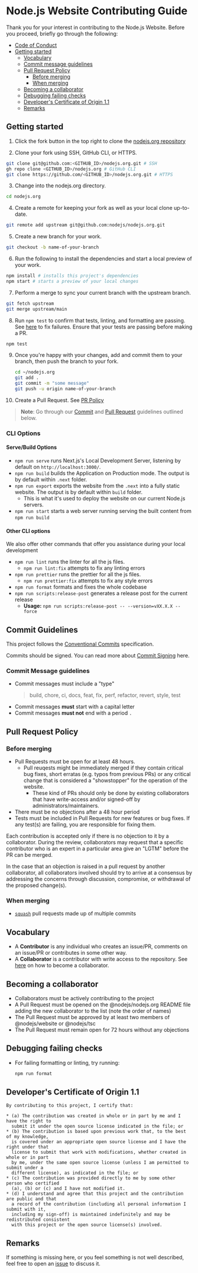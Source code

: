 # Node.js Website Contributing Guide

Thank you for your interest in contributing to the Node.js Website. Before you proceed, briefly go through the following:

* [Code of Conduct](https://github.com/nodejs/node/blob/HEAD/CODE_OF_CONDUCT.md)
* [Getting started](#getting-started)
  * [Vocabulary](#vocabulary)
  * [Commit message guidelines](#commit-guidelines)
  * [Pull Request Policy](#pull-request-policy)
    * [Before merging](#before-merging)
    * [When merging](#when-merging)
  * [Becoming a collaborator](#becoming-a-collaborator)
  * [Debugging failing checks](#debugging-failing-checks)
  * [Developer's Certificate of Origin 1.1](#developers-certificate-of-origin-11)
  * [Remarks](#remarks)

## Getting started

1. Click the fork button in the top right to clone the [nodejs.org repository](https://github.com/nodejs/nodejs.org/fork)

2. Clone your fork using SSH, GitHub CLI, or HTTPS.

  ```bash
  git clone git@github.com:<GITHUB_ID>/nodejs.org.git # SSH
  gh repo clone <GITHUB_ID>/nodejs.org # GitHub CLI
  git clone https://github.com/<GITHUB_ID>/nodejs.org.git # HTTPS
  ```

3. Change into the nodejs.org directory.

  ```bash
  cd nodejs.org
  ```

4. Create a remote for keeping your fork as well as your local clone up-to-date.

  ```bash
  git remote add upstream git@github.com:nodejs/nodejs.org.git
  ```

5. Create a new branch for your work.

  ```bash
  git checkout -b name-of-your-branch
  ```

6. Run the following to install the dependencies and start a local preview of your work.

  ```bash
  npm install # installs this project's dependencies
  npm start # starts a preview of your local changes
  ```

7. Perform a merge to sync your current branch with the upstream branch.

 ```bash
git fetch upstream
git merge upstream/main
```

8. Run `npm test` to confirm that tests, linting, and formatting are passing. See [here](#-debugging-failing-checks) to fix failures. Ensure that your tests are passing before making a PR.

```bash
npm test
```

9. Once you're happy with your changes, add and commit them to your branch,
then push the branch to your fork.

    ```bash
    cd ~/nodejs.org
    git add .
    git commit -m "some message"
    git push -u origin name-of-your-branch
    ```

10. Create a Pull Request. See [PR Policy](#-pull-request-policy)

> **Note**: Go through our [Commit](#-commit-guidelines) and [Pull Request](#-pull-request-policy) guidelines outlined below.

### CLI Options

#### Serve/Build Options

- `npm run serve` runs Next.js's Local Development Server, listening by default on `http://localhost:3000/`.
- `npm run build` builds the Application on Production mode. The output is by default within `.next` folder.
- `npm run export` exports the website from the `.next` into a fully static website. The output is by default within `build` folder.
  - This is what it's used to deploy the website on our current Node.js servers.
- `npm run start` starts a web server running serving the built content from `npm run build`

#### Other CLI options

We also offer other commands that offer you assistance during your local development

- `npm run lint` runs the linter for all the js files.
  - `npm run lint:fix` attempts to fix any linting errors
- `npm run prettier` runs the prettier for all the js files.
  - `npm run prettier:fix` attempts to fix any style errors
- `npm run format` formats and fixes the whole codebase
- `npm run scripts:release-post` generates a release post for the current release
  - **Usage:** `npm run scripts:release-post -- --version=vXX.X.X --force`

## Commit Guidelines

This project follows the [Conventional Commits][] specification.

Commits should be signed. You can read more about [Commit Signing][] here.

### Commit Message guidelines

* Commit messages must include a "type"
  > build, chore, ci, docs, feat, fix, perf, refactor, revert, style, test
* Commit messages **must** start with a capital letter
* Commit messages **must not** end with a period `.`

## Pull Request Policy

### Before merging

* Pull Requests must be open for at least 48 hours.
  * Pull reuqests might be immediately merged if they contain critical bug fixes, short erratas (e.g. typos from previous PRs) or any critical change that is considered a "showstopper" for the operation of the website.
    * These kind of PRs should only be done by existing collaborators that have write-access and/or signed-off by administrators/maintainers.
* There must be no objections after a 48 hour period
* Tests must be included in Pull Requests for new features or bug fixes. If any test(s) are failing, you are responsible for fixing them.

Each contribution is accepted only if there is no objection to it by a collaborator. During the review, collaborators may request that a specific contributor who is an expert in a particular area give an "LGTM" before the PR can be merged.

In the case that an objection is raised in a pull request by another collaborator, all collaborators involved should try to arrive at a consensus by addressing the concerns through discussion, compromise, or withdrawal of the proposed change(s).

### When merging

* [`squash`][] pull requests made up of multiple commits

## Vocabulary

* A **Contributor** is any individual who creates an issue/PR, comments on an issue/PR
  or contributes in some other way.
* A **Collaborator** is a contributor with write access to the repository. See [here](#becoming-a-collaborator) on how to become a collaborator.

## Becoming a collaborator

* Collaborators must be actively contributing to the project
* A Pull Request must be opened on the @nodejs/nodejs.org README file adding the new collaborator to the list (note the order of names)
* The Pull Request must be approved by at least two members of @nodejs/website or @nodejs/tsc
* The Pull Request must remain open for 72 hours without any objections

## Debugging failing checks

* For failing formatting or linting, try running:

  ```bash
  npm run format
  ```

## Developer's Certificate of Origin 1.1

```
By contributing to this project, I certify that:

* (a) The contribution was created in whole or in part by me and I have the right to
  submit it under the open source license indicated in the file; or
* (b) The contribution is based upon previous work that, to the best of my knowledge,
  is covered under an appropriate open source license and I have the right under that
  license to submit that work with modifications, whether created in whole or in part
  by me, under the same open source license (unless I am permitted to submit under a
  different license), as indicated in the file; or
* (c) The contribution was provided directly to me by some other person who certified
  (a), (b) or (c) and I have not modified it.
* (d) I understand and agree that this project and the contribution are public and that
  a record of the contribution (including all personal information I submit with it,
  including my sign-off) is maintained indefinitely and may be redistributed consistent
  with this project or the open source license(s) involved.
```

## Remarks

If something is missing here, or you feel something is not well described, feel free to open an [issue](https://github.com/nodejs/nodejs.org/issues) to discuss it.

[`squash`]: https://help.github.com/en/articles/about-pull-request-merges#squash-and-merge-your-pull-request-commits
[Conventional Commits]: https://www.conventionalcommits.org/
[Commit Signing]: https://docs.github.com/en/authentication/managing-commit-signature-verification/signing-commits
